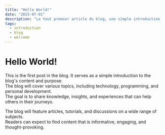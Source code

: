 ```yaml
---
title: "Hello World!"
date: "2025-07-01"
description: "Le tout premier article du blog, une simple introduction à son contenu et ses objectifs."
tags:
  - introduction
  - blog
  - welcome
---
```


# Hello World!

This is the first post in the blog. It serves as a simple introduction to the blog's content and purpose.  
The blog will cover various topics, including technology, programming, and personal development.  
The goal is to share knowledge, insights, and experiences that can help others in their journeys.

The blog will feature articles, tutorials, and discussions on a wide range of subjects.  
Readers can expect to find content that is informative, engaging, and thought-provoking.
